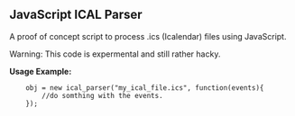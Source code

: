 JavaScript ICAL Parser
---------------------
A proof of concept script to process .ics (Icalendar) files using JavaScript.

Warning: This code is expermental and still rather hacky. 

**Usage Example:**

		obj = new ical_parser("my_ical_file.ics", function(events){
			//do somthing with the events.
		});